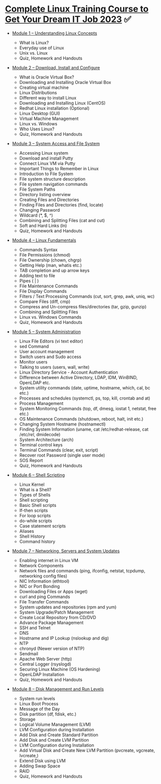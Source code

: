 # [Complete Linux Training Course to Get Your Dream IT Job 2023](https://www.udemy.com/course/complete-linux-training-course-to-get-your-dream-it-job/) :white_check_mark:
- [Module 1 – Understanding Linux Concepts]()
  - What is Linux?   
  - Everyday use of Linux   
  - Unix vs. Linux   
  - Quiz, Homework and Handouts 

- [Module 2 – Download, Install and Configure]()
  - What is Oracle Virtual Box?   
  - Downloading and Installing Oracle Virtual Box
  - Creating virtual machine   
  - Linux Distributions   
  - Different way to install Linux   
  - Downloading and Installing Linux (CentOS)   
  - Redhat Linux installation (Optional)   
  - Linux Desktop (GUI)   
  - Virtual Machine Management   
  - Linux vs. Windows   
  - Who Uses Linux?   
  - Quiz, Homework and Handouts  

- [Module 3 – System Access and File System](https://github.com/imp111/Udemy/tree/main/Complete%20Linux%20Training%20Course%20to%20Get%20Your%20Dream%20IT%20Job%202023/Lectures/01.%20System%20Access%20and%20File%20System)   
  - Accessing Linux system
  - Download and install Putty   
  - Connect Linux VM via Putty   
  - Important Things to Remember in Linux   
  - Introduction to File System
  - File system structure description
  - File system navigation commands
  - File System Paths  
  - Directory listing overview  
  - Creating Files and Directories  
  - Finding Files and Directories (find, locate)   
  - Changing Password
  - Wildcard (*, $, ^)
  - Combining and Splitting Files (cat and cut)  
  - Soft and Hard Links (ln)  
  - Quiz, Homework and Handouts   

- [Module 4 – Linux Fundamentals](https://github.com/imp111/Udemy/tree/main/Complete%20Linux%20Training%20Course%20to%20Get%20Your%20Dream%20IT%20Job%202023/Lectures/02.%20Linux%20Fundamentals)  
  - Commands Syntax  
  - File Permissions (chmod)  
  - File Ownership (chown, chgrp)
  - Getting Help (man, whatis etc.)  
  - TAB completion and up arrow keys  
  - Adding text to file  
  - Pipes ( | )  
  - File Maintenance Commands  
  - File Display Commands  
  - Filters / Text Processing Commands (cut, sort, grep, awk, uniq, wc)  
  - Compare Files (diff, cmp)  
  - Compress and Un-compress files/directories (tar, gzip, gunzip)
  - Combining and Splitting Files   
  - Linux vs. Windows Commands  
  - Quiz, Homework and Handouts   

- [Module 5 – System Administration](https://github.com/imp111/Udemy/tree/main/Complete%20Linux%20Training%20Course%20to%20Get%20Your%20Dream%20IT%20Job%202023/Lectures/03.%20System%20Administration)  
  - Linux File Editors (vi text editor)
  - sed Command   
  - User account management  
  - Switch users and Sudo access  
  - Monitor users  
  - Talking to users (users, wall, write)
  - Linux Directory Service - Account Authentication
  - Difference between Active Directory, LDAP, IDM, WinBIND, OpenLDAP etc.
  - System utility commands (date, uptime, hostname, which, cal, bc etc.)  
  - Processes and schedules (systemctl, ps, top, kill, crontab and at)  
  - Process Management
  - System Monitoring Commands (top, df, dmesg, iostat 1, netstat, free etc.)  
  - OS Maintenance Commands (shutdown, reboot, halt, init etc.)  
  - Changing System Hostname (hostnamectl)  
  - Finding System Information (uname, cat /etc/redhat-release, cat /etc/*rel*, dmidecode)  
  - System Architecture (arch)  
  - Terminal control keys  
  - Terminal Commands (clear, exit, script)  
  - Recover root Password (single user mode)
  - SOS Report   
  - Quiz, Homework and Handouts 

- [Module 6 – Shell Scripting](https://github.com/imp111/Udemy/tree/main/Complete%20Linux%20Training%20Course%20to%20Get%20Your%20Dream%20IT%20Job%202023/Lectures/04.%20Shell%20Scripting) 
  - Linux Kernel   
  - What is a Shell?
  - Types of Shells 
  - Shell scripting  
  - Basic Shell scripts  
  - If-then scripts  
  - For loop scripts  
  - do-while scripts   
  - Case statement scripts  
  - Aliases
  - Shell History 
  - Command history   

- [Module 7 – Networking, Servers and System Updates](https://github.com/imp111/Udemy/tree/main/Complete%20Linux%20Training%20Course%20to%20Get%20Your%20Dream%20IT%20Job%202023/Lectures/05.%20Networking%2C%20Services%20and%20System%20Updates)  
  - Enabling internet in Linux VM  
  - Network Components  
  - Network files and commands (ping, ifconfig, netstat, tcpdump, networking config files)  
  - NIC Information (ethtool)  
  - NIC or Port Bonding
  - Downloading Files or Apps (wget)
  - curl and ping Commands
  - File Transfer Commands
  - System updates and repositories (rpm and yum)
  - System Upgrade/Patch Management  
  - Create Local Repository from CD/DVD
  - Advance Package Management  
  - SSH and Telnet  
  - DNS  
  - Hostname and IP Lookup (nslookup and dig)  
  - NTP  
  - chronyd (Newer version of NTP)
  - Sendmail  
  - Apache Web Server (http)  
  - Central Logger (rsyslogd)
  - Securing Linux Machine (OS Hardening)
  - OpenLDAP Installation  
  - Quiz, Homework and Handouts 

- [Module 8 – Disk Management and Run Levels](https://github.com/imp111/Udemy/tree/main/Complete%20Linux%20Training%20Course%20to%20Get%20Your%20Dream%20IT%20Job%202023/Lectures/06.%20Disk%20Management%20and%20Run%20Levels)
  - System run levels
  - Linux Boot Process
  - Message of the Day
  - Disk partition (df, fdisk, etc.)
  - Storage
  - Logical Volume Management (LVM)
  - LVM Configuration during Installation
  - Add Disk and Create Standard Partition
  - Add Disk and Create LVM Partition
  - LVM Configuration during Installation
  - Add Virtual Disk and Create New LVM Partition (pvcreate, vgcreate, lvcreate,)
  - Extend Disk using LVM
  - Adding Swap Space
  - RAID
  - Quiz, Homework and Handouts   
